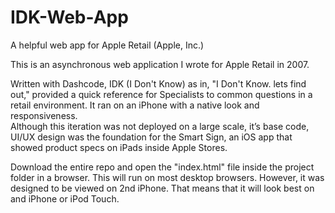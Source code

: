 # IDK-Web-App
A helpful web app for Apple Retail (Apple, Inc.)

This is an asynchronous web application I wrote for Apple Retail in 2007.

Written with Dashcode, IDK (I Don't Know) as in, "I Don't Know. lets find out," 
provided a quick reference for Specialists to common questions in a retail 
environment. It ran on an iPhone with a native look and responsiveness.  
Although this iteration was not deployed on a large scale, it’s base code, 
UI/UX design was the foundation for the Smart Sign, an iOS app that showed 
product specs on iPads inside Apple Stores.

Download the entire repo and open the "index.html" file inside the project 
folder in a browser.  This will run on most desktop browsers.  However, it 
was designed to be viewed on 2nd iPhone. That means that it will look best on 
and iPhone or iPod Touch. 
